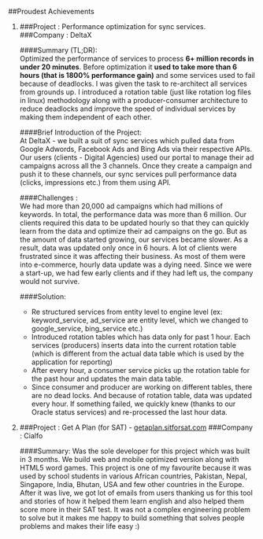 ##Proudest Achievements

1. ###Project : Performance optimization for sync services.   
   ###Company : DeltaX   
   
   ####Summary (TL;DR):   
   Optimized the performance of services to process **6+ million records in under 20 minutes**. Before optimization it **used to take more than 6 hours (that is 1800% performance gain)** and some services used to fail because of deadlocks. I was given the task to re-architect all services from grounds up. I introduced a rotation table (just like rotation log files in linux) methodology along with a producer-consumer architecture to reduce deadlocks and improve the speed of individual services by making them independent of each other.
   
   ####Brief Introduction of the Project:   
   At DeltaX - we built a suit of sync services which pulled data from Google Adwords, Facebook Ads and Bing Ads via their respective APIs. Our users (clients - Digital Agencies) used our portal to manage their ad campaigns across all the 3 channels. Once they create a campaign and push it to these channels, our sync services pull performance data (clicks, impressions etc.) from them using API.
   
   ####Challenges :   
   We had more than 20,000 ad campaigns which had millions of keywords. In total, the performance data was more than 6 million. Our clients required this data to be updated hourly so that they can quickly learn from the data and optimize their ad campaigns on the go. But as the amount of data started growing, our services became slower. As a result, data was updated only once in 6 hours. A lot of clients were frustrated since it was affecting their business. As most of them were into e-commerce, hourly data update was a dying need. Since we were a start-up, we had few early clients and if they had left us, the company would not survive.
   
   ####Solution:
   - Re structured services from entity level to engine level (ex: keyword_service, ad_service are entity level, which we changed to google_service, bing_service etc.)
   - Introduced rotation tables which has data only for past 1 hour. Each services (producers) inserts data into the current rotation table (which is different from the actual data table which is used by the application for reporting)
   - After every hour, a consumer service picks up the rotation table for the past hour and updates the main data table.
   - Since consumer and producer are working on different tables, there are no dead locks. And because of rotation table, data was updated every hour. If something failed, we quickly knew (thanks to our Oracle status services) and re-processed the last hour data.
   
   
2. ###Project : Get A Plan (for SAT) - [getaplan.sitforsat.com](http://getaplan.sitforsat.com)
   ###Company : Cialfo
   
   ####Summary:
   Was the sole developer for this project which was built in 3 months. We build web and mobile optimized version along with HTML5 word games. This project is one of my favourite because it was used by school students in various African countries, Pakistan, Nepal, Singapore, India, Bhutan, USA and few other countries in the Europe. After it was live, we got lot of emails from users thanking us for this tool and stories of how it helped them learn english and also helped them score more in their SAT test. It was not a complex engineering problem to solve but it makes me happy to build something that solves people problems and makes their life easy :)
   